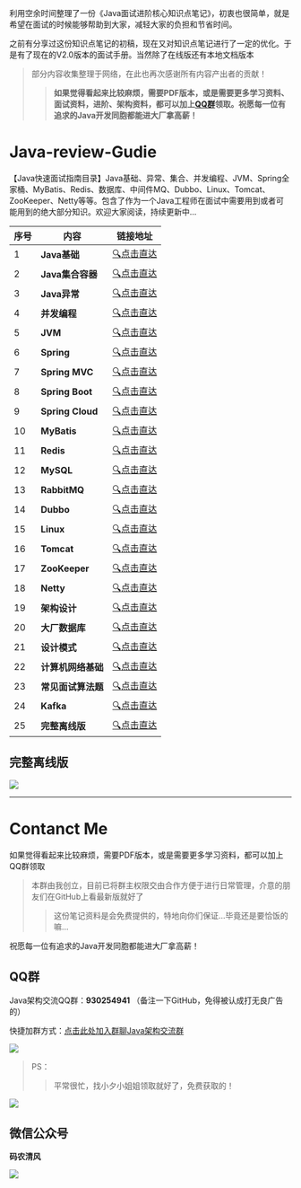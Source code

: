 利用空余时间整理了一份《Java面试进阶核心知识点笔记》，初衷也很简单，就是希望在面试的时候能够帮助到大家，减轻大家的负担和节省时间。

之前有分享过这份知识点笔记的初稿，现在又对知识点笔记进行了一定的优化。于是有了现在的V2.0版本的面试手册。当然除了在线版还有本地文档版本


>部分内容收集整理于网络，在此也再次感谢所有内容产出者的贡献！
>> **如果觉得看起来比较麻烦，需要PDF版本，或是需要更多学习资料、面试资料，进阶、架构资料，都可以加上[QQ群](#contanct-me)领取。祝愿每一位有追求的Java开发同胞都能进大厂拿高薪！**


# Java-review-Gudie
【Java快速面试指南目录】Java基础、异常、集合、并发编程、JVM、Spring全家桶、MyBatis、Redis、数据库、中间件MQ、Dubbo、Linux、Tomcat、ZooKeeper、Netty等等。包含了作为一个Java工程师在面试中需要用到或者可能用到的绝大部分知识。欢迎大家阅读，持续更新中…

| 序号 | 内容               | 链接地址                                 |
| ---- | ------------------ | ---------------------------------------- |
| 1    | **Java基础**       | [:mag:点击直达](#Android-开源库源码分析) |
| 2    | **Java集合容器**   | [:mag:点击直达](#Android-开源库源码分析) |
| 3    | **Java异常**       | [:mag:点击直达](#Android-开源库源码分析) |
| 4    | **并发编程**       | [:mag:点击直达](#Android-开源库源码分析) |
| 5    | **JVM**            | [:mag:点击直达](#Android-开源库源码分析) |
| 6    | **Spring**         | [:mag:点击直达](#Android-开源库源码分析) |
| 7    | **Spring MVC**     | [:mag:点击直达](#Android-开源库源码分析) |
| 8    | **Spring Boot**    | [:mag:点击直达](#Android-开源库源码分析) |
| 9    | **Spring Cloud**   | [:mag:点击直达](#Android-开源库源码分析) |
| 10   | **MyBatis**        | [:mag:点击直达](#Android-开源库源码分析) |
| 11   | **Redis**          | [:mag:点击直达](#Android-开源库源码分析) |
| 12   | **MySQL**          | [:mag:点击直达](#Android-开源库源码分析) |
| 13   | **RabbitMQ**       | [:mag:点击直达](#Android-开源库源码分析) |
| 14   | **Dubbo**          | [:mag:点击直达](#Android-开源库源码分析) |
| 15   | **Linux**          | [:mag:点击直达](#Android-开源库源码分析) |
| 16   | **Tomcat**         | [:mag:点击直达](#Android-开源库源码分析) |
| 17   | **ZooKeeper**      | [:mag:点击直达](#Android-开源库源码分析) |
| 18   | **Netty**          | [:mag:点击直达](#Android-开源库源码分析) |
| 19   | **架构设计**       | [:mag:点击直达](#Android-开源库源码分析) |
| 20   | **大厂数据库**     | [:mag:点击直达](#Android-开源库源码分析) |
| 21   | **设计模式**       | [:mag:点击直达](#Android-开源库源码分析) |
| 22   | **计算机网络基础** | [:mag:点击直达](#Android-开源库源码分析) |
| 23   | **常见面试算法题** | [:mag:点击直达](#Android-开源库源码分析) |
| 24   | **Kafka**          | [:mag:点击直达](#Android-开源库源码分析) |
| 25   | **完整离线版**     | [:mag:点击直达](#Android-开源库源码分析) |

## 完整离线版

![](https://upload-images.jianshu.io/upload_images/11474088-47be2144bb66cd11.png?imageMogr2/auto-orient/strip%7CimageView2/2/w/1240)

------

# Contanct Me

如果觉得看起来比较麻烦，需要PDF版本，或是需要更多学习资料，都可以加上QQ群领取
>本群由我创立，目前已将群主权限交由合作方便于进行日常管理，介意的朋友们在GitHub上看最新版就好了
>> 这份笔记资料是会免费提供的，特地向你们保证…毕竟还是要恰饭的嘛…

祝愿每一位有追求的Java开发同胞都能进大厂拿高薪！

## QQ群

Java架构交流QQ群：**930254941**  （备注一下GitHub，免得被认成打无良广告的）

快捷加群方式：[点击此处加入群聊Java架构交流群](https://jq.qq.com/?_wv=1027&k=Xu0ju5PW)

![](https://upload-images.jianshu.io/upload_images/11474088-f15f3310f6b7610f.png?imageMogr2/auto-orient/strip%7CimageView2/2/w/1240)


>PS：
>
>>平常很忙，找小夕小姐姐领取就好了，免费获取的！

![](https://upload-images.jianshu.io/upload_images/11474088-d4fa503624f05687.png?imageMogr2/auto-orient/strip%7CimageView2/2/w/1240)

## 微信公众号

**码农清风**

![](https://upload-images.jianshu.io/upload_images/11474088-febaefa23584b47f.gif?imageMogr2/auto-orient/strip)